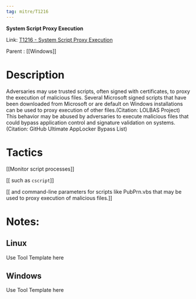 ```yaml
---
tag: mitre/T1216
---
```


**System Script Proxy Execution**

Link: [T1216 - System Script Proxy Execution](https://attack.mitre.org/techniques/T1216)

Parent : [[Windows]]


# Description

Adversaries may use trusted scripts, often signed with certificates, to proxy the execution of malicious files. Several Microsoft signed scripts that have been downloaded from Microsoft or are default on Windows installations can be used to proxy execution of other files.(Citation: LOLBAS Project) This behavior may be abused by adversaries to execute malicious files that could bypass application control and signature validation on systems.(Citation: GitHub Ultimate AppLocker Bypass List)

# Tactics


[[Monitor script processes]]

[[ such as `cscript`]]

[[ and command-line parameters for scripts like PubPrn.vbs that may be used to proxy execution of malicious files.]]


# Notes:

## Linux

Use Tool Template here

## Windows

Use Tool Template here